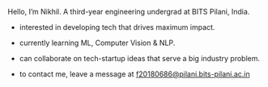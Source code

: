 Hello, I’m Nikhil. A third-year engineering undergrad at BITS Pilani, India.

- interested in developing tech that drives maximum impact.

- currently learning ML, Computer Vision & NLP.

- can collaborate on tech-startup ideas that serve a big industry problem. 

- to contact me, leave a message at f20180686@pilani.bits-pilani.ac.in

<!---
nixxby/nixxby is a ✨ special ✨ repository because its `README.md` (this file) appears on your GitHub profile.
You can click the Preview link to take a look at your changes.
--->
